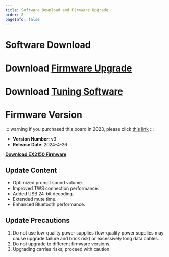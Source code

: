 ```yaml
---
title: Software Download and Firmware Upgrade
order: 8
pageInfo: false
---
```


# Software Download

# Download [Firmware Upgrade](https://likeyou156156.online:9000/lky/tools/MV_Assisant_Tools_2021_V3.0.9T(2023.05.29).exe)
# Download [Tuning Software](https://likeyou156156.online:9000/lky/tools/ACPWorkbench_24bit.exe)

# Firmware Version
::: warning
If you purchased this board in 2023, please click [this link](/firmware/)
:::
- **Version Number**: v3
- **Release Date**: 2024-4-26

**[Download EX2150 Firmware](https://likeyou156156.online:9000/lky/EX/EX2150/bin/EX202_2150-2024-11-8.mva)**

## Update Content
- Optimized prompt sound volume.
- Improved TWS connection performance.
- Added USB 24-bit decoding.
- Extended mute time.
- Enhanced Bluetooth performance.

## Update Precautions
1. Do not use low-quality power supplies (low-quality power supplies may cause upgrade failure and brick risk) or excessively long data cables.
2. Do not upgrade to different firmware versions.
3. Upgrading carries risks; proceed with caution.